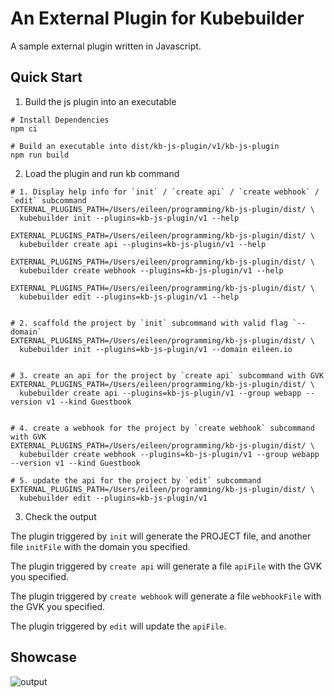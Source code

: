# An External Plugin for Kubebuilder

A sample external plugin written in Javascript.


## Quick Start

1. Build the js plugin into an executable
```shell
# Install Dependencies
npm ci

# Build an executable into dist/kb-js-plugin/v1/kb-js-plugin
npm run build
```

2. Load the plugin and run kb command

```shell
# 1. Display help info for `init` / `create api` / `create webhook` / `edit` subcommand
EXTERNAL_PLUGINS_PATH=/Users/eileen/programming/kb-js-plugin/dist/ \
  kubebuilder init --plugins=kb-js-plugin/v1 --help

EXTERNAL_PLUGINS_PATH=/Users/eileen/programming/kb-js-plugin/dist/ \
  kubebuilder create api --plugins=kb-js-plugin/v1 --help

EXTERNAL_PLUGINS_PATH=/Users/eileen/programming/kb-js-plugin/dist/ \
  kubebuilder create webhook --plugins=kb-js-plugin/v1 --help

EXTERNAL_PLUGINS_PATH=/Users/eileen/programming/kb-js-plugin/dist/ \
  kubebuilder edit --plugins=kb-js-plugin/v1 --help


# 2. scaffold the project by `init` subcommand with valid flag `--domain`
EXTERNAL_PLUGINS_PATH=/Users/eileen/programming/kb-js-plugin/dist/ \
  kubebuilder init --plugins=kb-js-plugin/v1 --domain eileen.io


# 3. create an api for the project by `create api` subcommand with GVK
EXTERNAL_PLUGINS_PATH=/Users/eileen/programming/kb-js-plugin/dist/ \
  kubebuilder create api --plugins=kb-js-plugin/v1 --group webapp --version v1 --kind Guestbook


# 4. create a webhook for the project by `create webhook` subcommand with GVK
EXTERNAL_PLUGINS_PATH=/Users/eileen/programming/kb-js-plugin/dist/ \
  kubebuilder create webhook --plugins=kb-js-plugin/v1 --group webapp --version v1 --kind Guestbook

# 5. update the api for the project by `edit` subcommand
EXTERNAL_PLUGINS_PATH=/Users/eileen/programming/kb-js-plugin/dist/ \
  kubebuilder edit --plugins=kb-js-plugin/v1

```

3. Check the output

The plugin triggered by `init` will generate the PROJECT file, and another file `initFile` with the domain you specified.

The plugin triggered by `create api` will generate a file `apiFile` with the GVK you specified.

The plugin triggered by `create webhook` will generate a file `webhookFile` with the GVK you specified.

The plugin triggered by `edit` will update the `apiFile`.


## Showcase

![output](https://github.com/kubernetes-sigs/kubebuilder/assets/48944635/1aac358e-6488-4166-bdef-0b73d916423a)
